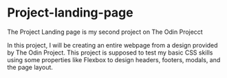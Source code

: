 # Project-landing-page

The Project Landing page is my second project on The Odin Projecct 


In this project, I will be creating an entire webpage from a design provided by The Odin Project. This project is supposed to test my basic CSS skills using some properties like Flexbox to design headers, footers, modals, and the page layout.